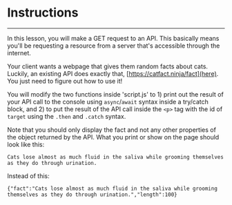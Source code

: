 # Instructions

---

In this lesson, you will make a GET request to an API.
This basically means you'll be requesting a resource
from a server that's accessible through the internet.

Your client wants a webpage that gives them random 
facts about cats. Luckily, an existing API does
exactly that, [https://catfact.ninja/fact](here). 
You just need to figure out how to use it!

You will modify the two functions inside 'script.js'
to 1) print out the result of your
API call to the console using `async`/`await` syntax inside a try/catch block,
and 2) to put the result of the API call inside the
`<p>` tag with the id of `target` using the `.then`
and `.catch` syntax.

Note that you should only display the fact and not 
any other properties of the object returned by the
API. What you print or show on the page should look
like this:
```
Cats lose almost as much fluid in the saliva while grooming themselves as they do through urination.
```
Instead of this:
```
{"fact":"Cats lose almost as much fluid in the saliva while grooming themselves as they do through urination.","length":100}
```